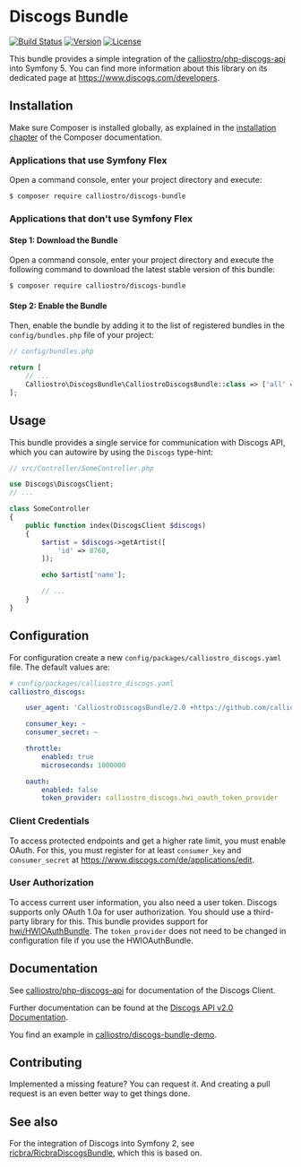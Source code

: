 Discogs Bundle
==============

[![Build Status](https://api.travis-ci.com/calliostro/discogs-bundle.svg)](https://www.travis-ci.com/github/calliostro/discogs-bundle)
[![Version](https://poser.pugx.org/calliostro/discogs-bundle/version)](//packagist.org/packages/calliostro/discogs-bundle)
[![License](https://poser.pugx.org/calliostro/discogs-bundle/license)](//packagist.org/packages/calliostro/discogs-bundle)

This bundle provides a simple integration of the
[calliostro/php-discogs-api](https://github.com/calliostro/php-discogs-api) into Symfony 5. You can find more 
information about this library on its dedicated page at https://www.discogs.com/developers.


Installation
------------

Make sure Composer is installed globally, as explained in the
[installation chapter](https://getcomposer.org/doc/00-intro.md)
of the Composer documentation.

### Applications that use Symfony Flex

Open a command console, enter your project directory and execute:

```console
$ composer require calliostro/discogs-bundle
```

### Applications that don't use Symfony Flex

#### Step 1: Download the Bundle

Open a command console, enter your project directory and execute the
following command to download the latest stable version of this bundle:

```console
$ composer require calliostro/discogs-bundle
```

#### Step 2: Enable the Bundle

Then, enable the bundle by adding it to the list of registered bundles
in the `config/bundles.php` file of your project:

```php
// config/bundles.php

return [
    // ...
    Calliostro\DiscogsBundle\CalliostroDiscogsBundle::class => ['all' => true],
];
```


Usage
-----

This bundle provides a single service for communication with Discogs API, which you can autowire by using the `Discogs` 
type-hint:

```php
// src/Controller/SomeController.php

use Discogs\DiscogsClient;
// ...

class SomeController
{
    public function index(DiscogsClient $discogs)
    {
        $artist = $discogs->getArtist([
            'id' => 8760,
        ]);

        echo $artist['name'];

        // ...
    }
}
```


Configuration
-------------

For configuration create a new `config/packages/calliostro_discogs.yaml` file. The default values are:

```yaml
# config/packages/calliostro_discogs.yaml
calliostro_discogs:

    user_agent: 'CalliostroDiscogsBundle/2.0 +https://github.com/calliostro/discogs-bundle'

    consumer_key: ~
    consumer_secret: ~

    throttle:
        enabled: true
        microseconds: 1000000

    oauth:
        enabled: false
        token_provider: calliostro_discogs.hwi_oauth_token_provider
```

### Client Credentials

To access protected endpoints and get a higher rate limit, you must enable OAuth. For this, you must register for at 
least `consumer_key` and `consumer_secret` at https://www.discogs.com/de/applications/edit.

### User Authorization

To access current user information, you also need a user token. Discogs supports only OAuth 1.0a for user authorization.
You should use a  third-party library for this. This bundle provides support for
[hwi/HWIOAuthBundle](https://github.com/hwi/HWIOAuthBundle). The `token_provider` does not need to be changed in 
configuration file if you use the HWIOAuthBundle. 


Documentation
-------------

See [calliostro/php-discogs-api](https://github.com/calliostro/php-discogs-api) for documentation of the Discogs Client.

Further documentation can be found at the [Discogs API v2.0 Documentation](https://www.discogs.com/developers).

You find an example in [calliostro/discogs-bundle-demo](https://github.com/calliostro/discogs-bundle-demo).


Contributing
------------

Implemented a missing feature? You can request it. And creating a pull request is an even better way to get things done.


See also
--------

For the integration of Discogs into Symfony 2, see 
[ricbra/RicbraDiscogsBundle](https://github.com/ricbra/RicbraDiscogsBundle), which this is based on.
